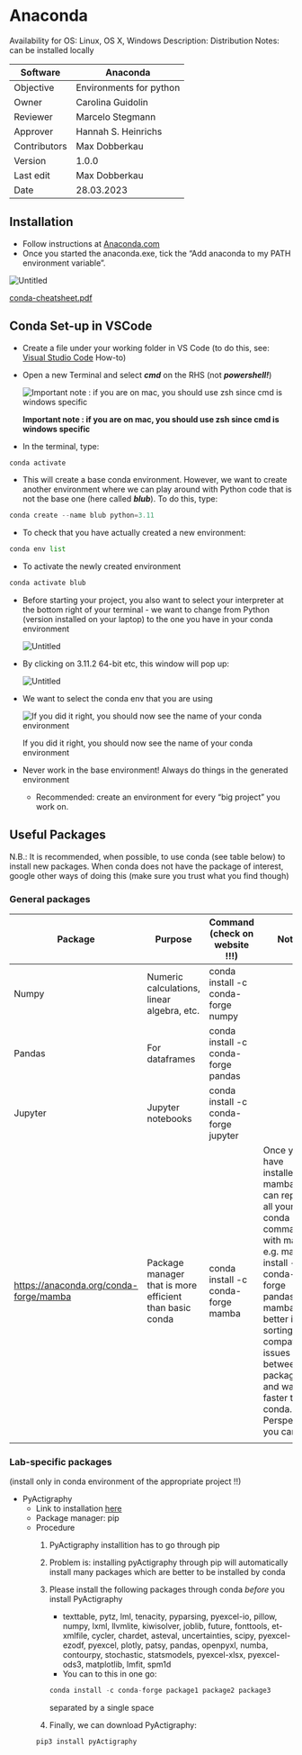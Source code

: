 # Anaconda

Availability for OS: Linux, OS X, Windows
Description: Distribution
Notes: can be installed locally

| Software | Anaconda |
| --- | --- |
| Objective | Environments for python |
| Owner | Carolina Guidolin |
| Reviewer | Marcelo Stegmann |
| Approver | Hannah S. Heinrichs |
| Contributors | Max Dobberkau |
| Version | 1.0.0 |
| Last edit | Max Dobberkau |
| Date | 28.03.2023 |

## Installation

- Follow instructions at [Anaconda.com](https://www.anaconda.com/products/distribution)
- Once you started the anaconda.exe, tick the “Add anaconda to my PATH environment variable”.

![Untitled](img/description_1.png)

[conda-cheatsheet.pdf](img/conda-cheatsheet.pdf)

## Conda Set-up in VSCode

- Create a file under your working folder in VS Code (to do this, see: [Visual Studio Code](https://www.notion.so/Visual-Studio-Code-d2b91b39d10a48eba1b8cdb2a3ace365) How-to)
- Open a new Terminal and select ***cmd*** on the RHS (not ***********powershell!***********)
    
    ![**Important note : if you are on mac, you should use zsh since cmd is windows specific**](img/description_2.png)
    
    **Important note : if you are on mac, you should use zsh since cmd is windows specific**
    
- In the terminal, type:

```python
conda activate
```

- This will create a base conda environment. However, we want to create another environment where we can play around with Python code that is not the base one (here called *****blub*****). To do this, type:

```python
conda create --name blub python=3.11
```

- To check that you have actually created a new environment:

```python
conda env list
```

- To activate the newly created environment

```python
conda activate blub 
```

- Before starting your project, you also want to select your interpreter at the bottom right of your terminal - we want to change from Python (version installed on your laptop) to the one you have in your conda environment
    
    ![Untitled](img/description_3.png)
    
- By clicking on 3.11.2 64-bit etc, this window will pop up:
    
    ![Untitled](img/description_4.png)
    
- We want to select the conda env that you are using
    
    ![If you did it right, you should now see the name of your conda environment ](img/description_5.png)
    
    If you did it right, you should now see the name of your conda environment 
    
- Never work in the base environment! Always do things in the generated environment
    - Recommended: create an environment for every “big project” you work on.

## Useful Packages

N.B.: It is recommended, when possible, to use conda (see table below) to install new packages. When conda does not have the package of interest, google other ways of doing this (make sure you trust what you find though)

### General packages

| Package | Purpose | Command (check on website !!!) | Notes |
| --- | --- | --- | --- |
| Numpy | Numeric calculations, linear algebra, etc. | conda install -c conda-forge numpy  |  |
| Pandas | For dataframes | conda install -c conda-forge pandas  |  |
| Jupyter | Jupyter notebooks | conda install -c conda-forge jupyter |  |
| https://anaconda.org/conda-forge/mamba | Package manager that is more efficient than basic conda | conda install -c conda-forge mamba | Once you have installed mamba, you can replace all your conda commands with mamba, e.g. mamba install -c conda-forge pandas; mamba better in sorting out compatibility issues between packages and way faster than conda. Perspective: you can  |
|  |  |  |  |

### Lab-specific packages

(install only in conda environment of the appropriate project !!)

- PyActigraphy
    - Link to installation [here](https://pypi.org/project/pyActigraphy/)
    - Package manager: pip
    - Procedure
        1. PyActigraphy installition has to go through pip 
        2. Problem is: installing pyActigraphy through pip will automatically install many packages which are better to be installed by conda 
        3. Please install the following packages through conda *before* you install PyActigraphy
            - texttable, pytz, lml, tenacity, pyparsing, pyexcel-io, pillow, numpy, lxml, llvmlite, kiwisolver, joblib, future, fonttools, et-xmlfile, cycler, chardet, asteval, uncertainties, scipy, pyexcel-ezodf, pyexcel, plotly, patsy, pandas, openpyxl, numba, contourpy, stochastic, statsmodels, pyexcel-xlsx, pyexcel-ods3, matplotlib, lmfit, spm1d
            - You can to this in one go:
             ```python
            conda install -c conda-forge package1 package2 package3
            ``` 
            separated by a single space

        4. Finally, we can download PyActigraphy: 
        ```
        pip3 install pyActigraphy
        ```
